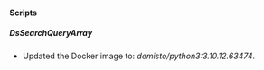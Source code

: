 
#### Scripts
##### DsSearchQueryArray
- Updated the Docker image to: *demisto/python3:3.10.12.63474*.